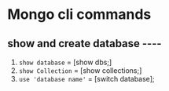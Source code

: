 # Mongo cli commands

## show and create database ---- 
1. `show database` = [show dbs;]
2. `show Collection` = [show collections;]
3. `use 'database name'` = [switch database];